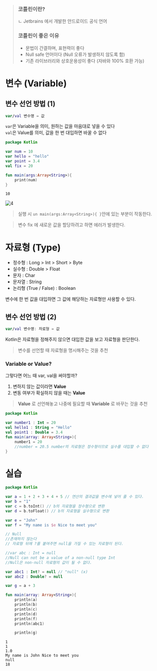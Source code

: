 > ### 코틀린이란?  
> ㄴ Jetbrains 에서 개발한 안드로이드 공식 언어
> ### 코틀린이 좋은 이유  
> - 문법이 간결하며, 표현력이 좋다  
> - Null safe 언어이다 (Null 오류가 발생하지 않도록 함)  
> - 기존 라이브러리와 상호운용성이 좋다 (자바와 100% 호환 가능)

# 변수  (Variable)

## 변수 선언 방법 (1)

```kotlin
var/val 변수명 = 값
```

`var`은 Variable을 의미, 원하는 값을 마음대로 넣을 수 있다   
`val`은 Value를 의미, 값을 한 번 대입하면 바꿀 수 없다

```kotlin
package Kotlin

var num = 10
var hello = "hello"
var point = 3.4
val fix = 20

fun main(args:Array<String>){
    print(num)
}
```

```
10
```
![4](https://user-images.githubusercontent.com/86659995/128623694-38256482-75e9-4822-adc0-e5b77a8c623b.PNG)
> 실행 시 `un main(args:Array<String>){ }`안에 있는 부분이 작동한다.  

> 변수 fix 에 새로운 값을 할당하려고 하면 에러가 발생한다.

# 자료형 (Type)

* 정수형 : Long > Int > Short > Byte
* 실수형 : Double > Float
* 문자 : Char
* 문자열 : String
* 논리형 (True / False) : Boolean 

변수에 한 번 값을 대입하면 그 값에 해당하는 자료형만 사용할 수 있다.

## 변수 선언 방법 (2)

```kotlin
var/val 변수명: 자료형 = 값
```

Kotlin은 자료형을 정해주지 않으면 대입한 값을 보고 자료형을 판단한다.  
> 변수를 선언할 때 자료형을 명시해주는 것을 추천

### Variable or Value?
그렇다면 어느 때 var, val을 써야할까?

1. 변하지 않는 값이라면 **Value**
2. 변동 여부가 확실하지 않을 때는 **Value**

> **Value** 로 선언해놓고 나중에 필요할 때 **Variable** 로 바꾸는 것을 추천

```kotlin
package Kotlin

var number1 : Int = 20
val hello1 : String = "Hello"
val point1 : Double = 3.4
fun main(array: Array<String>){
    number1 = 20
    //number = 20.5 number의 자료형은 정수형이므로 실수를 대입할 수 없다
}
```

# 실습

```kotlin
package Kotlin

var a = 1 + 2 + 3 + 4 + 5 // 연산의 결과값을 변수에 넣어 줄 수 있다.
var b = "1"
var c = b.toInt() // b의 자료형을 정수형으로 변환
var d = b.toFloat() // b의 자료형을 실수형으로 변환

var e = "John"
var f = "My name is $e Nice to meet you"

// Null
//존재하지 않는다
// 자료형 뒤에 ?를 붙여주면 null을 가질 수 있는 자료형이 된다.

//var abc : Int = null 
//Null can not be a value of a non-null type Int
//Null은 non-null 자료형의 값이 될 수 없다.

var abc1 : Int? = null // "null" (x)
var abc2 : Double? = null

var g = a + 3

fun main(array: Array<String>){
    println(a)
    println(b)
    println(c)
    println(d)
    println(f)
    println(abc1)

    println(g)
```

```
1
1
1.0
My name is John Nice to meet you
null
18

```

> 

